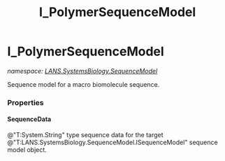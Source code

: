 ﻿---
title: I_PolymerSequenceModel
---

# I_PolymerSequenceModel
_namespace: [LANS.SystemsBiology.SequenceModel](N-LANS.SystemsBiology.SequenceModel.html)_

Sequence model for a macro biomolecule sequence.



### Properties

#### SequenceData
@"T:System.String" type sequence data for the target @"T:LANS.SystemsBiology.SequenceModel.ISequenceModel" sequence model object.

